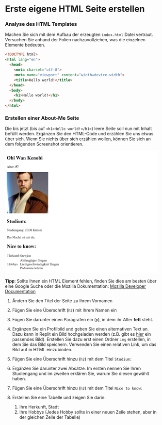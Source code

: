 # Erste eigene HTML Seite erstellen

### Analyse des HTML Templates

Machen Sie sich mit dem Aufbau der erzeugten `index.html` Datei vertraut. Versuchen Sie anhand der Folien nachzuvollziehen, was die einzelnen Elemente bedeuten.

~~~html
<!DOCTYPE html>
<html lang="en">
  <head>
    <meta charset="utf-8">
    <meta name="viewport" content="width=device-width">
    <title>Hello world!</title>
  </head>
  <body>
    <h1>Hello world!</h1>
  </body>
</html>
~~~

### Erstellen einer About-Me Seite

Die bis jetzt (bis auf ```<h1>Hello world!</h1>```) leere Seite soll nun mit Inhalt befüllt werden.
Ergänzen Sie den HTML-Code und erzählen Sie uns etwas über sich. Wenn Sie nichts über sich erzählen wollen, können Sie sich an dem folgenden Screenshot orientieren.

![img.png](img/should_be.png)

**Tipp**: Sollte Ihnen ein HTML Element fehlen, finden Sie dies am besten über eine Google Suche oder die Mozilla Dokumentation:
[Mozilla Developer Documentation](https://developer.mozilla.org/de/docs/Web/HTML)


1. Ändern Sie den Titel der Seite zu Ihrem Vornamen

2. Fügen Sie eine Überschrift (`h2`) mit Ihrem Namen ein

3. Fügen Sie darunter einen Paragrafen ein (`p`), in dem ihr Alter **fett** steht.

4. Ergänzen Sie ein Profilbild und geben Sie einen alternativen Text an.
   Dazu kann in Replit ein Bild hochgeladen werden (z.B. gibt es [hier](https://upload.wikimedia.org/wikipedia/commons/thumb/9/98/OOjs_UI_icon_userAvatar.svg/480px-OOjs_UI_icon_userAvatar.svg.png) ein passendes Bild). Erstellen Sie dazu erst einen Ordner ```img``` erstellen, in dem Sie das Bild speichern. Verwenden Sie einen relativen Link, um das Bild auf in HTML einzubinden.
5. Fügen Sie eine Überschrift hinzu (`h2`) mit dem Titel `Studium:`

6. Ergänzen Sie darunter zwei Absätze. Im ersten nennen Sie Ihren Studiengang und im zweiten erklären Sie, warum Sie diesen gewählt haben.
7. Fügen Sie eine Überschrift hinzu (`h2`) mit dem Titel `Nice to know:`
8. Erstellen Sie eine Tabelle und zeigen Sie darin:
   1. Ihre Herkunft, Stadt
   2. Ihre Hobbys (Jedes Hobby sollte in einer neuen Zeile stehen, aber in der gleichen Zelle der Tabelle)
